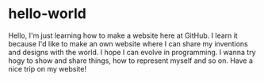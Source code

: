 # hello-world
Hello,
I'm just learning how to make a website here at GitHub. I learn it because I'd like to make an own website where I can share my inventions and designs with the world. I hope I can evolve in programming. I wanna try hogy to show and share things, how to represent myself and so on.
Have a nice trip on my website!
